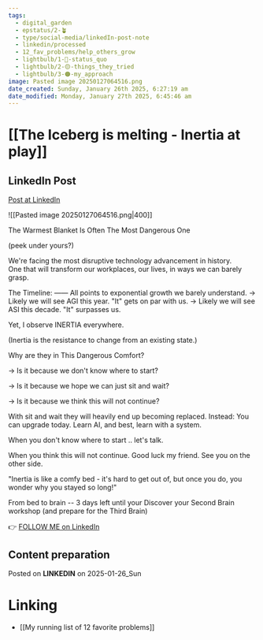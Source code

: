 ```yaml
---
tags:
  - digital_garden
  - epstatus/2-🪴
  - type/social-media/linkedIn-post-note
  - linkedin/processed
  - 12_fav_problems/help_others_grow
  - lightbulb/1-🔴-status_quo
  - lightbulb/2-🟡-things_they_tried
  - lightbulb/3-🟠-my_approach
image: Pasted image 20250127064516.png
date_created: Sunday, January 26th 2025, 6:27:19 am
date_modified: Monday, January 27th 2025, 6:45:46 am
---
```

# [[The Iceberg is melting - Inertia at play]]
## LinkedIn Post
[Post at LinkedIn](https://www.linkedin.com/posts/sebastiankamilli_the-warmest-blanket-is-often-the-most-dangerous-activity-7289175183565729792-soPJ?utm_source=share&utm_medium=member_desktop)

![[Pasted image 20250127064516.png|400]]

The Warmest Blanket Is Often The Most Dangerous One

(peek under yours?)

We're facing the most disruptive technology advancement in history.  
One that will transform our workplaces, our lives, in ways we can barely grasp.

The Timeline:
——
All points to exponential growth we barely understand.
→ Likely we will see AGI this year. "It" gets on par with us.
→ Likely we will see ASI this decade. "It" surpasses us.

Yet, I observe INERTIA everywhere.

(Inertia is the resistance to change from an existing state.)

Why are they in This Dangerous Comfort?

→ Is it because we don't know where to start?

→ Is it because we hope we can just sit and wait?

→ Is it because we think this will not continue?

With sit and wait they will heavily end up becoming replaced.
Instead: You can upgrade today. Learn AI, and best, learn with a system.

When you don't know where to start .. let's talk. 

When you think this will not continue. Good luck my friend. 
See you on the other side. 

"Inertia is like a comfy bed - 
it's hard to get out of, but once you do, 
you wonder why you stayed so long!"

From bed to brain -- 3 days left until your Discover your Second Brain workshop
(and prepare for the Third Brain) 


👉 [FOLLOW ME on LinkedIn](https://www.linkedin.com/comm/mynetwork/discovery-see-all?usecase=PEOPLE_FOLLOWS&followMember=sebastiankamilli)

## Content preparation



Posted on **LINKEDIN** on 2025-01-26_Sun
# Linking
+ [[My running list of 12 favorite problems]]
